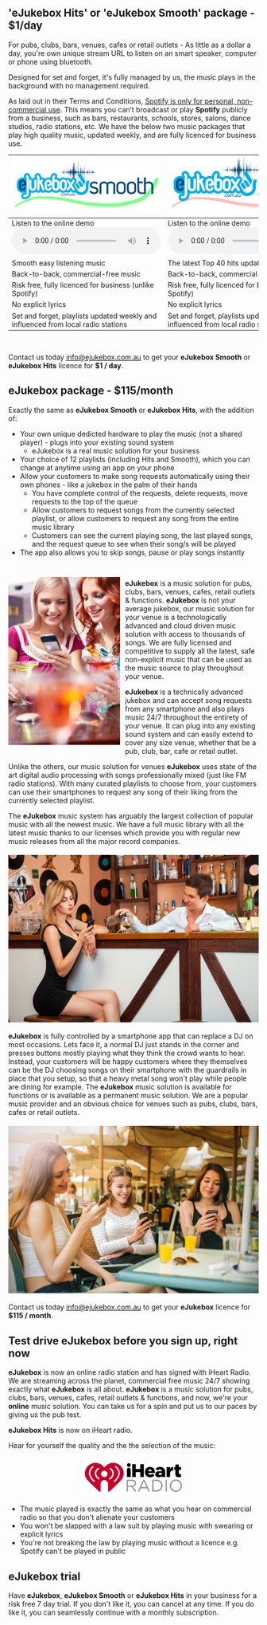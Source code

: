 [//]: # (margin:top right bottom left)
[//]: # (https://raw.githubusercontent.com/joshbuchea/HEAD/master/README.md | example of markdown)
[//]: # (Guide to aligning images https://gist.github.com/DavidWells/7d2e0e1bc78f4ac59a123ddf8b74932d)
## 'eJukebox Hits' or 'eJukebox Smooth' package - $1/day

For pubs, clubs, bars, venues, cafes or retail outlets - As little as a dollar a day, you're own unique stream URL to listen on an smart speaker, computer or phone using bluetooth.

Designed for set and forget, it's fully managed by us, the music plays in the background with no management required.

As laid out in their Terms and Conditions, [Spotify is only for personal, non-commercial use](https://support.spotify.com/us/article/spotify-public-commercial-use/). This means you can’t broadcast or play **Spotify** publicly from a business, such as bars, restaurants, schools, stores, salons, dance studios, radio stations, etc. We have the below two music packages that play high quality music, updated weekly, and are fully licenced for business use.

| ![./smooth-package.html](blobs/eJukebox_Smooth.png)| ![./hits-package.html](blobs/eJukebox_Hits.png) |
| ----------- | ----------- |
| Listen to the online demo <audio src="https://listen.ejukebox.net/two" type="audio/mpeg" controls></audio> | Listen to the online demo <audio src="https://listen.ejukebox.net/one" type="audio/mpeg" controls></audio> |
| Smooth easy listening music | The latest Top 40 hits updated weekly |
| Back-to-back, commercial-free music | Back-to-back, commercial-free music |
| Risk free, fully licenced for business (unlike Spotify) | Risk free, fully licenced for business (unlike Spotify) |
| No explicit lyrics | No explicit lyrics |
| Set and forget, playlists updated weekly and influenced from local radio stations | Set and forget, playlists updated weekly and influenced from local radio stations |

<br>

Contact us today [info@ejukebox.com.au](mailto:info@ejukebox.com.au) to get your **eJukebox Smooth** or **eJukebox Hits** licence for **$1 / day**.

## eJukebox package - $115/month

Exactly the same as **eJukebox Smooth** or **eJukebox Hits**, with the addition of:
- Your own unique dedicted hardware to play the music (not a shared player) - plugs into your existing sound system
  - eJukebox is a real music solution for your business
- Your choice of 12 playlists (including Hits and Smooth), which you can change at anytime using an app on your phone
- Allow your customers to make song requests automatically using their own phones - like a jukebox in the palm of their hands
  - You have complete control of the requests, delete requests, move requests to the top of the queue
  - Allow customers to request songs from the currently selected playlist, or allow customers to request any song from the entire music library
  - Customers can see the current playing song, the last played songs, and the request queue to see when their song/s will be played
- The app also allows you to skip songs, pause or play songs instantly

<br>

<img align="left" style="vertical-align:middle;margin:10px 10px 5px 0px" width="225" src="blobs/what_is_ejukebox.jpg">

**eJukebox** is a music solution for pubs, clubs, bars, venues, cafes, retail outlets & functions. **eJukebox** is not your average jukebox, our music solution for your venue is a technologically advanced and cloud driven music solution with access to thousands of songs. We are fully licensed and competitive to supply all the latest, safe non-explicit music that can be used as the music source to play throughout your venue. 

**eJukebox** is a technically advanced jukebox and can accept song requests from any smartphone and also plays music 24/7 throughout the entirety of your venue. It can plug into any existing sound system and can easily extend to cover any size venue, whether that be a pub, club, bar, cafe or retail outlet.

Unlike the others, our music solution for venues **eJukebox** uses state of the art digital audio processing with songs professionally mixed (just like FM radio stations). With many curated playlists to choose from, your customers can use their smartphones to request any song of their liking from the currently selected playlist.

The **eJukebox** music system has arguably the largest collection of popular music with all the newest music. We have a full music library with all the latest music thanks to our licenses which provide you with regular new music releases from all the major record companies.

<p align="center">
<img style="vertical-align:middle;margin:5px 0px 5px 0px" width="600" src="blobs/eJukebox_fun04.jpg"></p>

**eJukebox** is fully controlled by a smartphone app that can replace a DJ on most occasions. Lets face it, a normal DJ just stands in the corner and presses buttons mostly playing what they think the crowd wants to hear. Instead, your customers will be happy customers where they themselves can be the DJ choosing songs on their smartphone with the guardrails in place that you setup, so that a heavy metal song won't play while people are dining for example. The **eJukebox** music solution is available for functions or is available as a permanent music solution. We are a popular music provider and an obvious choice for venues such as pubs, clubs, bars, cafes or retail outlets.

<p align="center">
<img style="vertical-align:middle;margin:5px 0px 5px 0px" width="600" src="blobs/eJukebox_fun07.jpg"></p>

Contact us today [info@ejukebox.com.au](mailto:info@ejukebox.com.au) to get your **eJukebox** licence for **$115 / month**.

## Test drive **eJukebox** before you sign up, right now
**eJukebox** is now an online radio station and has signed with iHeart Radio. We are streaming across the planet, commercial free music 24/7 showing exactly what **eJukebox** is all about. **eJukebox** is a music solution for pubs, clubs, bars, venues, cafes, retail outlets & functions, and now, we're your **online** music solution. You can take us for a spin and put us to our paces by giving us the pub test. 

**eJukebox Hits** is now on iHeart radio.

Hear for yourself the quality and the the selection of the music:

<p align="center"><a href="./stream-us.html">
<img style="vertical-align:middle;margin:10px 0px 10px 0px" width="200" src="blobs/iHeartRadio_logo.png">
</a></p>

- The music played is exactly the same as what you hear on commercial radio so that you don't alienate your customers
- You won't be slapped with a law suit by playing music with swearing or explicit lyrics
- You're not breaking the law by playing music without a licence e.g. Spotify can't be played in public

## **eJukebox** trial
Have **eJukebox**, **eJukebox Smooth** or **eJukebox Hits** in your business for a risk free 7 day trial. If you don't like it, you can cancel at any time. If you do like it, you can seamlessly continue with a monthly subscription.